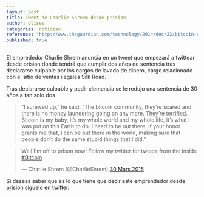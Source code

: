```yaml
---
layout: post
title: Tweet de Charlie Shreem desde prision
author: Ulises
categories: noticias
reference: "http://www.theguardian.com/technology/2014/dec/22/bitcoin-entrepreneur-sentenced-jail"
published: true
---
```


El emprededor Charlie Shrem anuncia en un tweet que empezará a twittear desde prision donde tendrá que cumplir dos años de sentencia tras declararse culpable por los cargos de lavado de dinero, cargo relacionado con el sitio de ventas ilegales Silk Road.

Tras declararse culpable y pedir clemencia se le redujo una sentencia de 30 años a tan solo dos

> “I screwed up,” he said. “The bitcoin community, they’re scared and there is no money laundering going on any more. They’re terrified. Bitcoin is my baby, it’s my whole world and my whole life, it’s what I was put on this Earth to do. I need to be out there. If your honor grants me that, I can be out there in the world, making sure that people don’t do the same stupid things that I did."


<blockquote class="twitter-tweet" lang="fr"><p>Well I&#39;m off to prison now! Follow my twitter for tweets from the inside <a href="https://twitter.com/hashtag/Bitcoin?src=hash">#Bitcoin</a></p>&mdash; Charlie Shrem (@CharlieShrem) <a href="https://twitter.com/CharlieShrem/status/582439316988796929">30 Mars 2015</a></blockquote>
<script async src="//platform.twitter.com/widgets.js" charset="utf-8"></script>

Si deseas saber que es lo que tiene que decir este emprendedor desde prision síguelo en twitter.
